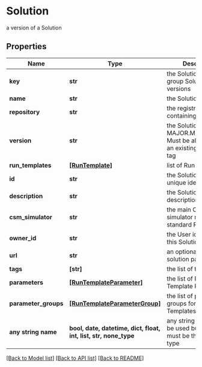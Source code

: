 # Solution

a version of a Solution

## Properties
Name | Type | Description | Notes
------------ | ------------- | ------------- | -------------
**key** | **str** | the Solution key which group Solution versions | 
**name** | **str** | the Solution name | 
**repository** | **str** | the registry repository containing the image | 
**version** | **str** | the Solution version MAJOR.MINOR.PATCH. Must be aligned with an existing repository tag | 
**run_templates** | [**[RunTemplate]**](RunTemplate.md) | list of Run Template | 
**id** | **str** | the Solution version unique identifier | [optional] [readonly] 
**description** | **str** | the Solution description | [optional] 
**csm_simulator** | **str** | the main Cosmo Tech simulator name used in standard Run Template | [optional] 
**owner_id** | **str** | the User id which own this Solution | [optional] [readonly] 
**url** | **str** | an optional URL link to solution page | [optional] 
**tags** | **[str]** | the list of tags | [optional] 
**parameters** | [**[RunTemplateParameter]**](RunTemplateParameter.md) | the list of Run Template Parameters | [optional] 
**parameter_groups** | [**[RunTemplateParameterGroup]**](RunTemplateParameterGroup.md) | the list of parameters groups for the Run Templates | [optional] 
**any string name** | **bool, date, datetime, dict, float, int, list, str, none_type** | any string name can be used but the value must be the correct type | [optional]

[[Back to Model list]](../README.md#documentation-for-models) [[Back to API list]](../README.md#documentation-for-api-endpoints) [[Back to README]](../README.md)


